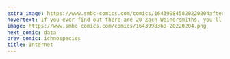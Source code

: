 ```yaml
---
extra_image: https://www.smbc-comics.com/comics/164399845820220204after.png
hovertext: If you ever find out there are 20 Zach Weinersmiths, you'll know what's up.
image: https://www.smbc-comics.com/comics/1643998360-20220204.png
next_comic: data
prev_comic: ichnospecies
title: Internet
---
```


